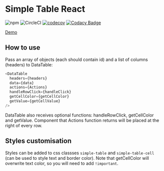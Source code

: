 # Simple Table React

![npm](https://img.shields.io/npm/v/simple-table-react)
![CircleCI](https://img.shields.io/circleci/build/github/shelchkov/simple-table-react?logo=circleci)
[![codecov](https://codecov.io/gh/shelchkov/simple-table-react/branch/master/graph/badge.svg?token=ZP819N2P5X)](https://codecov.io/gh/shelchkov/simple-table-react)
[![Codacy Badge](https://app.codacy.com/project/badge/Grade/4347aeb13d704c5299167bf3d8323416)](https://www.codacy.com/gh/shelchkov/simple-table-react/dashboard?utm_source=github.com&amp;utm_medium=referral&amp;utm_content=shelchkov/simple-table-react&amp;utm_campaign=Badge_Grade)

[Demo](https://simple-table-react.herokuapp.com)

## How to use

Pass an array of objects (each should contain id) and a list of columns (headers) to DataTable:

```javaScript
<DataTable
  headers={headers}
  data={data}
  actions={Actions}
  handleRowClick={handleClick}
  getCellColor={getCellColor}
  getValue={getCellValue}
/>
```

DataTable also receives optional functions: handleRowClick, getCellColor and getValue. Component that Actions function returns will be placed at the right of every row.

## Styles customisation

Styles can be added to css classses `simple-table` and `simple-table-cell` (can be used to style text and border color). Note that getCellColor will overwrite text color, so you will need to add `!important`.
